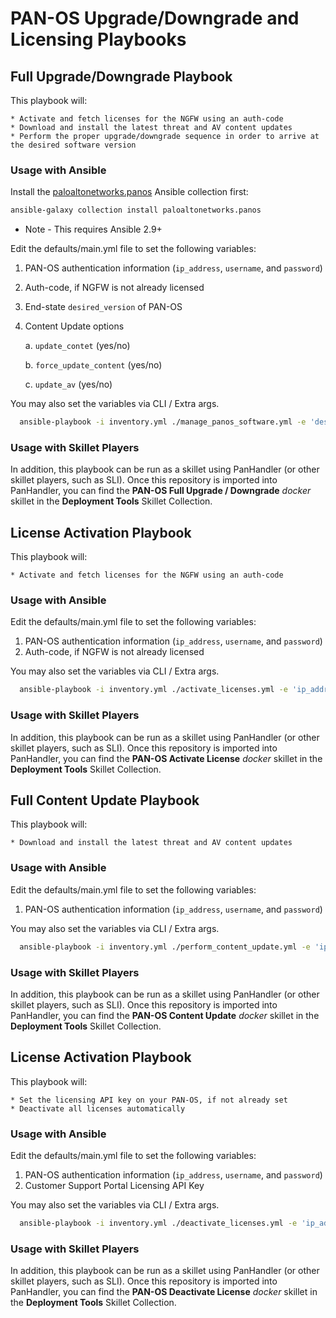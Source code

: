 # PAN-OS Upgrade/Downgrade and Licensing Playbooks

## Full Upgrade/Downgrade Playbook

This playbook will:

    * Activate and fetch licenses for the NGFW using an auth-code
    * Download and install the latest threat and AV content updates
    * Perform the proper upgrade/downgrade sequence in order to arrive at the desired software version

### Usage with Ansible

Install the [paloaltonetworks.panos](https://galaxy.ansible.com/paloaltonetworks/panos) Ansible collection first:

```bash
ansible-galaxy collection install paloaltonetworks.panos
```

* Note - This requires Ansible 2.9+

Edit the defaults/main.yml file to set the following variables: 

1. PAN-OS authentication information (`ip_address`, `username`, and `password`)
2. Auth-code, if NGFW is not already licensed
3. End-state `desired_version` of PAN-OS
4. Content Update options
   
    a. `update_contet` (yes/no)
   
    b. `force_update_content` (yes/no)
   
    c. `update_av` (yes/no)

You may also set the variables via CLI / Extra args. 

```bash
  ansible-playbook -i inventory.yml ./manage_panos_software.yml -e 'desired_version=9.0.11' -e 'ip_address=10.10.10.131' -e 'username=admin' -e 'password=HI THERE!' ...
```

### Usage with Skillet Players

In addition, this playbook can be run as a skillet using PanHandler (or other skillet players, such as SLI). Once this repository
is imported into PanHandler, you can find the **PAN-OS Full Upgrade / Downgrade** *docker* skillet in the **Deployment Tools** Skillet Collection.



## License Activation Playbook

This playbook will:

    * Activate and fetch licenses for the NGFW using an auth-code

### Usage with Ansible

Edit the defaults/main.yml file to set the following variables: 

1. PAN-OS authentication information (`ip_address`, `username`, and `password`)
2. Auth-code, if NGFW is not already licensed

You may also set the variables via CLI / Extra args. 

```bash
  ansible-playbook -i inventory.yml ./activate_licenses.yml -e 'ip_address=10.10.10.131' -e 'username=admin' -e 'password=HI THERE!' -e 'auth_code=SOMECODEHERE'
```

### Usage with Skillet Players

In addition, this playbook can be run as a skillet using PanHandler (or other skillet players, such as SLI). Once this repository
is imported into PanHandler, you can find the **PAN-OS Activate License** *docker* skillet in the **Deployment Tools** Skillet Collection.



## Full Content Update Playbook

This playbook will:

    * Download and install the latest threat and AV content updates

### Usage with Ansible

Edit the defaults/main.yml file to set the following variables: 

1. PAN-OS authentication information (`ip_address`, `username`, and `password`)

You may also set the variables via CLI / Extra args. 

```bash
  ansible-playbook -i inventory.yml ./perform_content_update.yml -e 'ip_address=10.10.10.131' -e 'username=admin' -e 'password=HI THERE!' 
```

### Usage with Skillet Players

In addition, this playbook can be run as a skillet using PanHandler (or other skillet players, such as SLI). Once this repository
is imported into PanHandler, you can find the **PAN-OS Content Update** *docker* skillet in the **Deployment Tools** Skillet Collection.



## License Activation Playbook

This playbook will:

    * Set the licensing API key on your PAN-OS, if not already set
    * Deactivate all licenses automatically 

### Usage with Ansible

Edit the defaults/main.yml file to set the following variables: 

1. PAN-OS authentication information (`ip_address`, `username`, and `password`)
2. Customer Support Portal Licensing API Key

You may also set the variables via CLI / Extra args. 

```bash
  ansible-playbook -i inventory.yml ./deactivate_licenses.yml -e 'ip_address=10.10.10.131' -e 'username=admin' -e 'password=HI THERE!' -e 'api_key=SOMEKEYHERE'
```

### Usage with Skillet Players

In addition, this playbook can be run as a skillet using PanHandler (or other skillet players, such as SLI). Once this repository
is imported into PanHandler, you can find the **PAN-OS Deactivate License** *docker* skillet in the **Deployment Tools** Skillet Collection.


